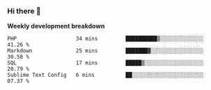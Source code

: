 ### Hi there 👋


**Weekly development breakdown**

<!--START_SECTION:waka-->
```text
PHP                   34 mins         ██████████▒░░░░░░░░░░░░░░   41.26 % 
Markdown              25 mins         ███████▓░░░░░░░░░░░░░░░░░   30.58 % 
SQL                   17 mins         █████▒░░░░░░░░░░░░░░░░░░░   20.79 % 
Sublime Text Config   6 mins          ██░░░░░░░░░░░░░░░░░░░░░░░   07.37 % 
```
<!--END_SECTION:waka-->
